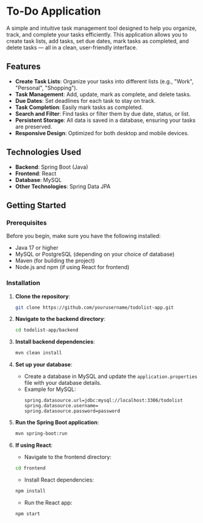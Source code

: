 # To-Do Application

A simple and intuitive task management tool designed to help you organize, track, and complete your tasks efficiently. This application allows you to create task lists, add tasks, set due dates, mark tasks as completed, and delete tasks — all in a clean, user-friendly interface.

## Features

- **Create Task Lists**: Organize your tasks into different lists (e.g., "Work", "Personal", "Shopping").
- **Task Management**: Add, update, mark as complete, and delete tasks.
- **Due Dates**: Set deadlines for each task to stay on track.
- **Task Completion**: Easily mark tasks as completed.
- **Search and Filter**: Find tasks or filter them by due date, status, or list.
- **Persistent Storage**: All data is saved in a database, ensuring your tasks are preserved.
- **Responsive Design**: Optimized for both desktop and mobile devices.

## Technologies Used

- **Backend**: Spring Boot (Java)
- **Frontend**: React 
- **Database**: MySQL
- **Other Technologies**: Spring Data JPA

## Getting Started

### Prerequisites

Before you begin, make sure you have the following installed:

- Java 17 or higher
- MySQL or PostgreSQL (depending on your choice of database)
- Maven (for building the project)
- Node.js and npm (if using React for frontend)

### Installation

1. **Clone the repository**:

    ```bash
    git clone https://github.com/yourusername/todolist-app.git
    ```

2. **Navigate to the backend directory**:

    ```bash
    cd todolist-app/backend
    ```

3. **Install backend dependencies**:

    ```bash
    mvn clean install
    ```

4. **Set up your database**:
    - Create a database in MySQL and update the `application.properties` file with your database details.
    - Example for MySQL:
      ```properties
      spring.datasource.url=jdbc:mysql://localhost:3306/todolist
      spring.datasource.username= 
      spring.datasource.password=password
      ```

5. **Run the Spring Boot application**:

    ```bash
    mvn spring-boot:run
    ```

6. **If using React**:
    - Navigate to the frontend directory:
    ```bash
    cd frontend
    ```
    - Install React dependencies:
    ```bash
    npm install
    ```
    - Run the React app:
    ```bash
    npm start
    ```

